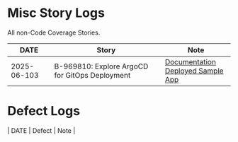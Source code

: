 # Misc Story Logs
All non-Code Coverage Stories.

| DATE | Story | Note |
|---|---|---|
| 2025-06-103 | B-969810: Explore ArgoCD for GitOps Deployment | [Documentation](https://github.com/kent-cheung-usps/ArgoCD/wiki/01-Home)<br>[Deployed Sample App](http://56.94.74.138:8080/) |

# Defect Logs
| DATE | Defect | Note |
